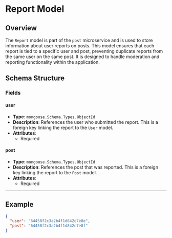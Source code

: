 # Report Model

## Overview
The `Report` model is part of the `post` microservice and is used to store information about user reports on posts. This model ensures that each report is tied to a specific user and post, preventing duplicate reports from the same user on the same post. It is designed to handle moderation and reporting functionality within the application.

## Schema Structure

### Fields
#### user
- **Type**: `mongoose.Schema.Types.ObjectId`
- **Description**: References the user who submitted the report. This is a foreign key linking the report to the `User` model.
- **Attributes**: 
  - Required

#### post
- **Type**: `mongoose.Schema.Types.ObjectId`
- **Description**: References the post that was reported. This is a foreign key linking the report to the `Post` model.
- **Attributes**: 
  - Required

---

## Example
```json
{
  "user": "64458f2c3a2b4f1d842c7e8e",
  "post": "64458f2c3a2b4f1d842c7e8f"
}
```